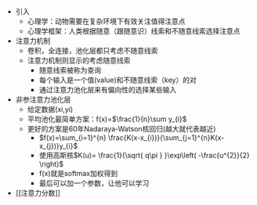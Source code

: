 - 引入
	- 心理学：动物需要在复杂环境下有效关注值得注意点
	- 心理学框架：人类根据随意（跟随意识）线索和不随意线索选择注意点
- 注意力机制
	- 卷积，全连接，池化层都只考虑不随意线索
	- 注意力机制则显示的考虑随意线索
		- 随意线索被称为查询
		- 每个输入是一个值(value)和不随意线索（key）的对
		- 通过注意力池化层来有偏向性的选择某些输入
- 非参注意力池化层
	- 给定数据(xi,yi)
	- 平均池化最简单方案：f(x)=$\frac{1}{n}\sum y_{i}$
	- 更好的方案是60年Nadaraya-Watson核回归(越大就代表越近)
		- $f(x)=\sum_{i=1}^{n} \frac{K(x-x_{i})}{\sum_{j=1}^{n}K(x-x_{j})}y_{i}$
		- 使用高斯核$K(u)= \frac{1}{\sqrt{ q\pi } }\exp\left( -\frac{u^{2}}{2} \right)$
		- f(x)就是softmax加权得到
		- 最后可以加一个参数，让他可以学习
- [[注意力分数]]